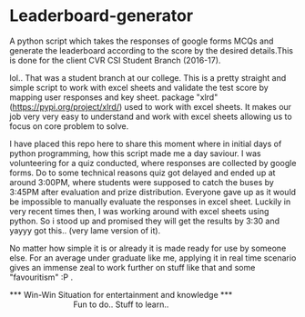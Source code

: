 # Leaderboard-generator
A python script which takes the responses of google forms MCQs and generate the leaderboard according to the score by the desired details.This is done for the client CVR CSI Student Branch (2016-17).

lol.. That was a student branch at our college. This is a pretty straight and simple script to work with excel sheets and validate the test score by mapping user responses and key sheet. package "xlrd"(https://pypi.org/project/xlrd/) used to work with excel sheets. It makes our job very very easy to understand and work with excel sheets allowing us to focus on core problem to solve.

I have placed this repo here to share this moment where in initial days of python programming, how this script made me a day saviour.
I was volunteering for a quiz conducted, where responses are collected by google forms. Do to some technical reasons quiz got delayed and ended up at around 3:00PM, where students were supposed to catch the buses by 3:45PM after evaluation and prize distribution. Everyone gave up as it would be impossible to manually evaluate the responses in excel sheet. Luckily in very recent times then, I was working around with excel sheets using python. So i stood up and promised they will get the results by 3:30 and yayyy got this.. (very lame version of it).

No matter how simple it is or already it is made ready for use by someone else. For an average under graduate like me, applying it in real time scenario gives an immense zeal to work further on stuff like that and some "favouritism" :P .  

*** Win-Win Situation for entertainment and knowledge ***   
        Fun to do.. Stuff to learn..
